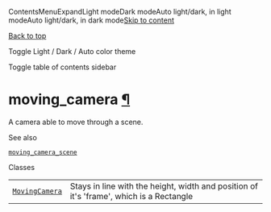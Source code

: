 ContentsMenuExpandLight modeDark modeAuto light/dark, in light modeAuto light/dark, in dark mode[Skip to content](https://docs.manim.community/en/stable/reference/manim.camera.moving_camera.html#furo-main-content)

[Back to top](https://docs.manim.community/en/stable/reference/manim.camera.moving_camera.html#)

Toggle Light / Dark / Auto color theme

Toggle table of contents sidebar

# moving\_camera [¶](https://docs.manim.community/en/stable/reference/manim.camera.moving_camera.html\#module-manim.camera.moving_camera "Link to this heading")

A camera able to move through a scene.

See also

[`moving_camera_scene`](https://docs.manim.community/en/stable/reference/manim.scene.moving_camera_scene.html#module-manim.scene.moving_camera_scene "manim.scene.moving_camera_scene")

Classes

|     |     |
| --- | --- |
| [`MovingCamera`](https://docs.manim.community/en/stable/reference/manim.camera.moving_camera.MovingCamera.html#manim.camera.moving_camera.MovingCamera "manim.camera.moving_camera.MovingCamera") | Stays in line with the height, width and position of it's 'frame', which is a Rectangle |